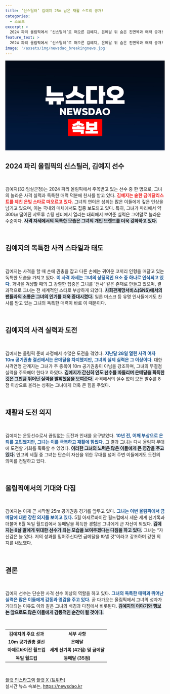 ```yaml
---
title: ‘신스틸러’ 김예지 25m 남은 재활 스토리 공개!
categories:
  - 스포츠
excerpt: >
  2024 파리 올림픽에서 ‘신스틸러’로 떠오른 김예지, 은메달 뒤 숨은 진면목과 매력 공개! 25m 공기권총에서 금메달 도전 예고하며 무조건 보여드리겠다 다짐. 클릭해서 그녀의 이야기를 만나보세요!
feature_text: >
  2024 파리 올림픽에서 ‘신스틸러’로 떠오른 김예지, 은메달 뒤 숨은 진면목과 매력 공개! 25m 공기권총에서 금메달 도전 예고하며 무조건 보여드리겠다 다짐. 클릭해서 그녀의 이야기를 만나보세요!
image: '/assets/img/newsdao_breakingnews.jpg'
---
```


<p><img src="/assets/img/newsdao_breakingnews.jpg" alt="cryptoinkorea 속보" /></p>

<h2 data-ke-size="size26">2024 파리 올림픽의 신스틸러, 김예지 선수</h2>

<p data-ke-size="size16">&nbsp;</p>

<p data-ke-size="size16">김예지(32·임실군청)는 2024 파리 올림픽에서 주목받고 있는 선수 중 한 명으로, 그녀의 놀라운 사격 실력과 독특한 매력 덕분에 찬사를 받고 있다. <b><span style="color: #ee2323;">김예지는 숱한 금메달리스트를 제친 은빛 스타로 떠오르고 있다.</span></b> 그녀의 연이은 성취는 많은 이들에게 깊은 인상을 남기고 있으며, 이는 국내외 매체에서도 집중 보도되고 있다. 특히, 그녀가 파리에서 약 300㎞ 떨어진 샤토루 슈팅 센터에서 열리는 대회에서 보여준 실력은 그야말로 놀라운 수준이다. <b><span style="background-color: #21538527;">사격 자세에서의 독특한 모습은 그녀의 개인 브랜드를 더욱 강화하고 있다.</span></b></p>

<p data-ke-size="size16">&nbsp;</p>

<h2 data-ke-size="size26">김예지의 독특한 사격 스타일과 태도</h2>

<p data-ke-size="size16">&nbsp;</p>

<p data-ke-size="size16">김예지는 사격을 할 때 손에 권총을 잡고 다른 손에는 귀여운 코끼리 인형을 매달고 있는 독특한 모습을 가지고 있다. <b><span style="color: #1a5490;">이 사격 자세는 그녀의 상징적인 요소 중 하나로 인식되고 있다.</span></b> 과녁을 겨냥할 때의 그 강렬한 집중은 그녀를 '전사' 같은 존재로 만들고 있으며, 결과적으로 그녀는 전 세계적인 스타로 부상하게 되었다. <b><span style="background-color: #21538527;">사회관계망서비스(SNS)에서의 팬들과의 소통은 그녀의 인기를 더욱 증대시켰다.</span></b> 일론 머스크 등 유명 인사들에게도 찬사를 받고 있는 그녀의 독특한 매력이 바로 이 때문이다.</p>

<p data-ke-size="size16">&nbsp;</p>

<h2 data-ke-size="size26">김예지의 사격 실력과 도전</h2>

<p data-ke-size="size16">&nbsp;</p>

<p data-ke-size="size16">김예지는 올림픽 준비 과정에서 수많은 도전을 겪었다. <b><span style="color: #1a5490;">지난달 28일 열린 사격 여자 10m 공기권총 결선에서는 은메달을 차지했지만, 그녀의 실제 실력은 그 이상이다.</span></b> 대한사격연맹 관계자는 그녀가 주 종목이 10m 공기권총이 아님을 강조하며, 그녀의 무결점 실력을 주목해야 한다고 하였다. <b><span style="background-color: #21538527;">김예지가 간신히 인도 선수를 따돌리며 은메달을 획득한 것은 그만큼 뛰어난 실력을 발휘했음을 보여준다.</span></b> 사격에서의 실수 없이 모든 발수를 8점 이상으로 올리는 성취는 그녀에게 더욱 큰 힘을 주었다.</p>

<p data-ke-size="size16">&nbsp;</p>

<h2 data-ke-size="size26">재활과 도전 의지</h2>

<p data-ke-size="size16">&nbsp;</p>

<p data-ke-size="size16">김예지는 운동선수로서 끊임없는 도전과 인내를 요구받았다. <b><span style="color: #1a5490;">10년 전, 어깨 부상으로 은퇴를 고민했지만, 그녀는 이를 극복하고 재활에 힘썼다.</span></b> 그 결과 그녀는 다시 올림픽 무대에 도전할 기회를 획득할 수 있었다. <b><span style="background-color: #21538527;">이러한 그녀의 노력은 많은 이들에게 큰 영감을 주고 있다.</span></b> 인고의 세월 중 그녀는 단순히 자신을 위한 무대를 넘어 주변 이들에게도 도전의 의미를 전달하고 있다.</p>

<p data-ke-size="size16">&nbsp;</p>

<h2 data-ke-size="size26">올림픽에서의 기대와 다짐</h2>

<p data-ke-size="size16">&nbsp;</p>

<p data-ke-size="size16">김예지는 이제 곧 시작될 25m 공기권총 경기를 앞두고 있다. <b><span style="color: #1a5490;">그녀는 이번 올림픽에서 금메달에 대한 강한 의지를 보이고 있다.</span></b> 5월 아제르바이잔 월드컵에서 세운 세계 신기록과 더불어 6월 독일 월드컵에서 동메달을 획득한 경험은 그녀에게 큰 자산이 되었다. <b><span style="background-color: #21538527;">김예지는 6살 딸에게 위대한 선수가 되는 모습을 보여주겠다는 다짐을 하고 있다.</span></b> 그녀는 “자신감은 늘 있다. 저의 성과를 믿어주신다면 금메달을 따낼 것”이라고 강조하며 강한 의지를 내보였다.</p>

<p data-ke-size="size16">&nbsp;</p>

<h2 data-ke-size="size26">결론</h2>

<p data-ke-size="size16">&nbsp;</p>

<p data-ke-size="size16">김예지 선수는 단순한 사격 선수 이상의 역할을 하고 있다. <b><span style="color: #1a5490;">그녀의 독특한 매력과 뛰어난 실력은 많은 이들에게 감동과 영감을 주고 있다.</span></b> 곧 다가오는 올림픽에서 그녀의 성과가 기대되는 이유도 이와 같은 그녀의 배경과 다짐에서 비롯된다. <b><span style="background-color: #21538527;">김예지의 이야기와 행보는 앞으로도 많은 이들에게 감동적인 순간이 될 것이다.</span></b></p>

<p data-ke-size="size16">&nbsp;</p>

<table>
<tr>
<td style="text-align: center; height: 17px;"><b>김예지의 주요 성과</b></td>
<td style="text-align: center; height: 17px;"><b>세부 사항</b></td>
</tr>
<tr>
<td style="text-align: center; height: 17px;"><b>10m 공기권총 결선</b></td>
<td style="text-align: center; height: 17px;"><b>은메달</b></td>
</tr>
<tr>
<td style="text-align: center; height: 17px;"><b>아제르바이잔 월드컵</b></td>
<td style="text-align: center; height: 17px;"><b>세계 신기록 (42점) 및 금메달</b></td>
</tr>
<tr>
<td style="text-align: center; height: 17px;"><b>독일 월드컵</b></td>
<td style="text-align: center; height: 17px;"><b>동메달 (35점)</b></td>
</tr>
</table>

<p data-ke-size="size16">&nbsp;</p>

<div>
<a href="https://www.instagram.com/flatflat38/">플랫 인스타그램</a>
<a href="https://x.com/flatflat38">플랫 X (트위터)</a>
</div>
실시간 뉴스 속보는, <a href="https://newsdao.kr" rel="dofollow">https://newsdao.kr</a>


